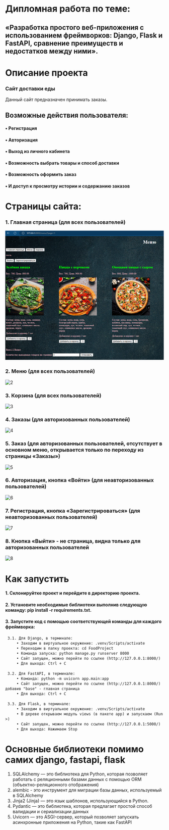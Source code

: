 # Дипломная работа по теме: 
## «Разработка простого веб-приложения с использованием фреймворков: Django, Flask и FastAPI, сравнение преимуществ и недостатков между ними».

# Описание проекта

  ### Сайт доставки еды

  Данный сайт предназначен принимать заказы.
  
## Возможные действия пользователя:
  
####	• Регистрация
####	• Авторизация
####	• Выход из личного кабинета
####	• Возможность выбрать товары и способ доставки
####	• Возможность оформить заказ
####	• И доступ к просмотру истории и содержанию заказов

  
# Страницы сайта:

### 1. Главная страница (для всех пользователей)

![1](https://raw.githubusercontent.com/Vorobish/Diploma-work/refs/heads/main/image/image-1.png) 

### 2. Меню (для всех пользователей)

![2](https://raw.githubusercontent.com/Vorobish/Diploma-work/tree/main/image/image-1.png)

### 3. Корзина (для всех пользователей)

![3](https://raw.githubusercontent.com/Vorobish/Diploma-work/tree/main/image/image-2.png)

### 4. Заказы (для авторизованных пользователей)

![4](https://raw.githubusercontent.com/Vorobish/Diploma-work/tree/main/image/image-3.png)

### 5. Заказ (для авторизованных пользователей, отсутствует в основном меню, открывается только по переходу из страницы «Заказы»)

![5](https://raw.githubusercontent.com/Vorobish/Diploma-work/tree/main/image/image-4.png)

### 6. Авторизация, кнопка «Войти» (для неавторизованных пользователей)

![6](https://raw.githubusercontent.com/Vorobish/Diploma-work/tree/main/image/image-5.png)

### 7. Регистрация, кнопка «Зарегистрироваться» (для неавторизованных пользователей)

![7](https://raw.githubusercontent.com/Vorobish/Diploma-work/tree/main/image/image-6.png)

### 8. Кнопка «Выйти» - не страница, видна только для авторизованных пользователей

![8](https://raw.githubusercontent.com/Vorobish/Diploma-work/tree/main/image/image-7.png)

# Как запустить
  
####  1. Склонируйтке проект и перейдите в директорию проекта.
####  2. Установите необходимые библиотеки выполнив следующую команду: pip install -r requirements.txt.
####  3. Запустите код с помощью соответствующей команды для каждого фреймворка:
     3.1. Для Django, в терминале:
         • Заходим в виртуальное окружение: .venv/Scripts/activate
         • Переходим в папку проекта: cd FoodProject
         • Команда запуска: python manage.py runserver 8000
         • Сайт запущен, можно перейти по ссылке (http://127.0.0.1:8000/)
         • Для выхода: Ctrl + C

     3.2. Для FastAPI, в терминале: 
         • Команда: python -m uvicorn app.main:app
         • Сайт запущен, можно перейти по ссылке (http://127.0.0.1:8000/) добавив "base" - главная страница
         • Для выхода: Ctrl + C

     3.3. Для Flask, в терминале:
         • Заходим в виртуальное окружение: .venv/Scripts/activate
         • В дереве открываем модуль views (в пакете app) и запускаем (Run >)
         • Сайт запущен, можно перейти по ссылке (http://127.0.0.1:5000/)
         • Для выхода: Нажимаем Stop

# Основные библиотеки помимо самих django, fastapi, flask

1. SQLAlchemy — это библиотека для Python, которая позволяет работать с реляционными базами данных с помощью ORM (объектно-реляционного отображения)
2. alembic - это инструмент для миграции базы данных, используемый в SQLAlchemy
3. Jinja2 (Jinja) — это язык шаблонов, использующийся в Python.
4. Pydantic — это библиотека, которая предлагает простой способ валидации и сериализации данных
5. Uvicorn — это ASGI-сервер, который позволяет запускать асинхронные приложения на Python, такие как FastAPI
